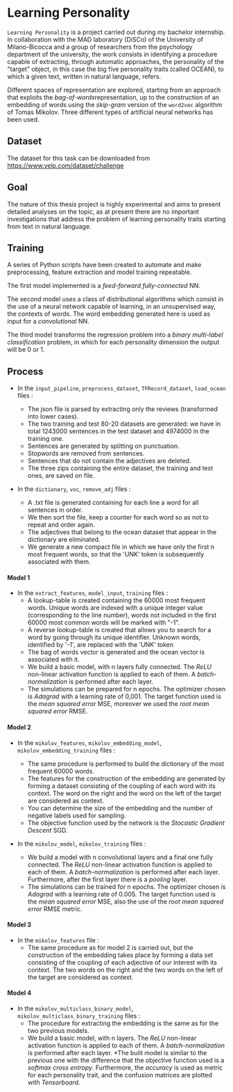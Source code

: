 # Learning Personality

`Learning Personality` is a project carried out during my bachelor internship.
In collaboration with the MAD laboratory (DiSCo) of the University of Milano-Bicocca and a group of researchers from the psychology department of the university, the work consists in identifying a procedure capable of extracting, through automatic approaches, the personality of the "target" object, in this case  the big five personality traits (called OCEAN), to which a given text, written in natural language, refers.

Different spaces of representation are explored, starting from an approach that exploits the *bag-of-words*representation, up to the construction of an embedding of words using the *skip-gram* version of the `word2vec` algorithm of Tomas Mikolov. Three different types of artificial neural networks has been used.
 
 ## Dataset
 
The dataset for this task can be downloaded from https://www.yelp.com/dataset/challenge

## Goal

The nature of this thesis project is highly experimental and aims to present detailed analyses on the topic, as at present there are no important investigations that address the problem of learning personality traits starting from text in natural language.

## Training

A series of Python scripts have been created to automate and make preprocessing, feature extraction and model training repeatable. 

The first model implemented is a *feed-forward fully-connected* NN.  

The second model uses a class of distributional algorithms which consist in the use of a neural network capable of learning, in an unsupervised way, the contexts of words. The word embedding generated here is used as input for a *convolutional* NN.

The third model transforms the regression problem into a *binary multi-label classification* problem, in which for each personality dimension the output will be 0 or 1.

## Process

* In the `input_pipeline`, `preprocess_dataset`, `TFRecord_dataset`, `load_ocean` files :
    * The json file is parsed by extracting only the reviews (transformed into lower cases).
    * The two training and test 80-20 datasets are generated: we have in total 1243000 sentences in the test dataset and 4974000 in the training one.
    * Sentences are generated by splitting on punctuation.    
    * Stopwords are removed from sentences.
    * Sentences that do not contain the adjectives are deleted.
    * The three zips containing the entire dataset, the training and test ones, are saved on file.

* In the `dictionary`, `voc`, `remove_adj` files :
    * A .txt file is generated containing for each line a word for all sentences in order. 
    * We then sort the file, keep a counter for each word so as not to repeat and order again.
    * The adjectives that belong to the ocean dataset that appear in the dictionary are eliminated.
    * We generate a new compact file in which we have only the first n most frequent words, so that the 'UNK' token is subsequently associated with them.

#### Model 1
   
* In the `extract_features`, `model_input`, `training` files :
    * A lookup-table is created containing the 60000 most frequent words. Unique words are indexed with a unique integer value (corresponding to the line number), words not included in the first 60000 most common words will be marked with "-1".
    * A reverse lookup-table is created that allows you to search for a word by going through its unique identifier. Unknown words, identified by '-1', are replaced with the 'UNK' token
    * The bag of words vector is generated and the ocean vector is associated with it.
    * We build a basic model, with n layers fully connected. The *ReLU* non-linear activation function is applied to each of them. A *batch-normalization* is performed after each layer.
    * The simulations can be prepared for n epochs. The optimizer chosen is *Adagrad* with a learning rate of 0,001. The target function used is the *mean squared error* MSE, moreover we used the *root mean squared error* RMSE.

#### Model 2

* In the `mikolov_features`, `mikolov_embedding_model`, `mikolov_embedding_training` files :
    * The same procedure is performed to build the dictionary of the most frequent 60000 words. 
    * The features for the construction of the embedding are generated by forming a dataset consisting of the coupling of each word with its context. The word on the right and the word on the left of the target are considered as context.
    * You can determine the size of the embedding and the number of negative labels used for sampling.
    * The objective function used by the network is the *Stocastic Gradient Descent* SGD.

* In the `mikolov_model`, `mikolov_training` files :
    * We build a model with n convolutional layers and a final one fully connected. The *ReLU* non-linear activation function is applied to each of them. A *batch-normalization* is performed after each layer. Furthermore, after the first layer there is a *pooling* layer.
    * The simulations can be trained for n epochs. The optimizer chosen is *Adagrad* with a learning rate of 0.005. The target function used is the *mean squared error* MSE, also the use of the *root mean squared error* RMSE metric.


#### Model 3

* In the `mikolov_features` file :
    * The same procedure as for model 2 is carried out, but the construction of the embedding takes place by forming a data set consisting of the coupling of each adjective of our interest with its context. The two words on the right and the two words on the left of the target are considered as context.
    
#### Model 4

* In the `mikolov_multiclass_binary_model`, `mikolov_multiclass_binary_training` files :
    * The procedure for extracting the embedding is the same as for the two previous models.    
    * We build a basic model, with n layers. The *ReLU* non-linear activation function is applied to each of them. A *batch-normalization* is performed after each layer.
    *The built model is similar to the previous one with the difference that the objective function used is a *softmax cross entropy*. Furthermore, the *accuracy* is used as metric for each personality trait, and the confusion matrices are plotted with *Tensorboard*.
